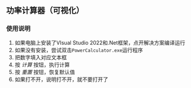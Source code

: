 

## 功率计算器（可视化）

### 使用说明

1. 如果电脑上安装了VIsual Studio 2022和.Net框架，点开解决方案编译运行
2. 如果没有安装，尝试双击`PowerCalculator.exe`运行程序
3. 把数字填入对应文本框
4. 按 *计算* 按钮，执行计算
5. 按 *重置* 按钮，恢复默认值
6. 如果打不开，说明打不开，就不要打开了